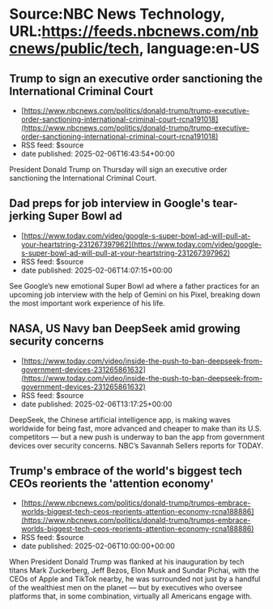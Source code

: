 # Source:NBC News Technology, URL:https://feeds.nbcnews.com/nbcnews/public/tech, language:en-US

## Trump to sign an executive order sanctioning the International Criminal Court
 - [https://www.nbcnews.com/politics/donald-trump/trump-executive-order-sanctioning-international-criminal-court-rcna191018](https://www.nbcnews.com/politics/donald-trump/trump-executive-order-sanctioning-international-criminal-court-rcna191018)
 - RSS feed: $source
 - date published: 2025-02-06T16:43:54+00:00

President Donald Trump on Thursday will sign an executive order sanctioning the International Criminal Court.

## Dad preps for job interview in Google's tear-jerking Super Bowl ad
 - [https://www.today.com/video/google-s-super-bowl-ad-will-pull-at-your-heartstring-231267397962](https://www.today.com/video/google-s-super-bowl-ad-will-pull-at-your-heartstring-231267397962)
 - RSS feed: $source
 - date published: 2025-02-06T14:07:15+00:00

See Google’s new emotional Super Bowl ad where a father practices for an upcoming job interview with the help of Gemini on his Pixel, breaking down the most important work experience of his life.

## NASA, US Navy ban DeepSeek amid growing security concerns
 - [https://www.today.com/video/inside-the-push-to-ban-deepseek-from-government-devices-231265861632](https://www.today.com/video/inside-the-push-to-ban-deepseek-from-government-devices-231265861632)
 - RSS feed: $source
 - date published: 2025-02-06T13:17:25+00:00

DeepSeek, the Chinese artificial intelligence app, is making waves worldwide for being fast, more advanced and cheaper to make than its U.S. competitors — but a new push is underway to ban the app from government devices over security concerns. NBC’s Savannah Sellers reports for TODAY.

## Trump's embrace of the world's biggest tech CEOs reorients the 'attention economy'
 - [https://www.nbcnews.com/politics/donald-trump/trumps-embrace-worlds-biggest-tech-ceos-reorients-attention-economy-rcna188886](https://www.nbcnews.com/politics/donald-trump/trumps-embrace-worlds-biggest-tech-ceos-reorients-attention-economy-rcna188886)
 - RSS feed: $source
 - date published: 2025-02-06T10:00:00+00:00

When President Donald Trump was flanked at his inauguration by tech titans Mark Zuckerberg, Jeff Bezos, Elon Musk and Sundar Pichai, with the CEOs of Apple and TikTok nearby, he was surrounded not just by a handful of the wealthiest men on the planet — but by executives who oversee platforms that, in some combination, virtually all Americans engage with.

